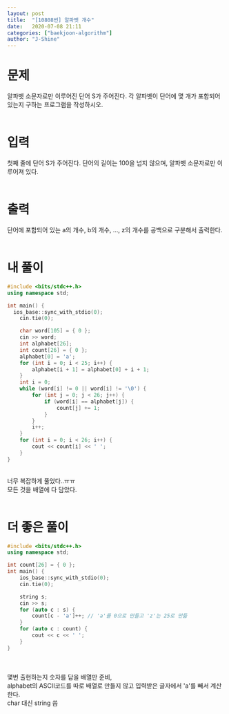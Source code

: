 ```yaml
---
layout: post
title:  "[10808번] 알파벳 개수"
date:   2020-07-08 21:11
categories: ["baekjoon-algorithm"]
author: "J-Shine"
---
```

# 문제  

알파벳 소문자로만 이루어진 단어 S가 주어진다. 각 알파벳이 단어에 몇 개가 포함되어 있는지 구하는 프로그램을 작성하시오.<br><br>

# 입력  

첫째 줄에 단어 S가 주어진다. 단어의 길이는 100을 넘지 않으며, 알파벳 소문자로만 이루어져 있다.<br><br>

# 출력  

단어에 포함되어 있는 a의 개수, b의 개수, …, z의 개수를 공백으로 구분해서 출력한다.<br><br>

# 내 풀이

```c++
#include <bits/stdc++.h>
using namespace std;

int main() {
  ios_base::sync_with_stdio(0);
	cin.tie(0);

	char word[105] = { 0 };
	cin >> word;
	int alphabet[26];
	int count[26] = { 0 };
	alphabet[0] = 'a';
	for (int i = 0; i < 25; i++) {
		alphabet[i + 1] = alphabet[0] + i + 1;
	}
	int i = 0;
	while (word[i] != 0 || word[i] != '\0') {
		for (int j = 0; j < 26; j++) {
			if (word[i] == alphabet[j]) {
				count[j] += 1;
			}
		}
		i++;
	}
	for (int i = 0; i < 26; i++) {
		cout << count[i] << ' ';
	}
}

```
<br>
너무 복잡하게 풀었다..ㅠㅠ<br>
모든 것을 배열에 다 담았다.<br><br>

# 더 좋은 풀이

```c++
#include <bits/stdc++.h>
using namespace std;

int count[26] = { 0 };
int main() {
	ios_base::sync_with_stdio(0);
	cin.tie(0);

	string s;
	cin >> s;
	for (auto c : s) {
		count[c - 'a']++; // 'a'를 0으로 만들고 'z'는 25로 만듦
	}
	for (auto c : count) {
		cout << c << ' ';
	}
}
```
<br><br>
몇번 출현하는지 숫자를 담을 배열만 준비, <br>
alphabet의 ASCII코드를 따로 배열로 만들지 않고 입력받은 글자에서 'a'를 빼서 계산한다.<br>
char 대신 string 씀<br><br>
